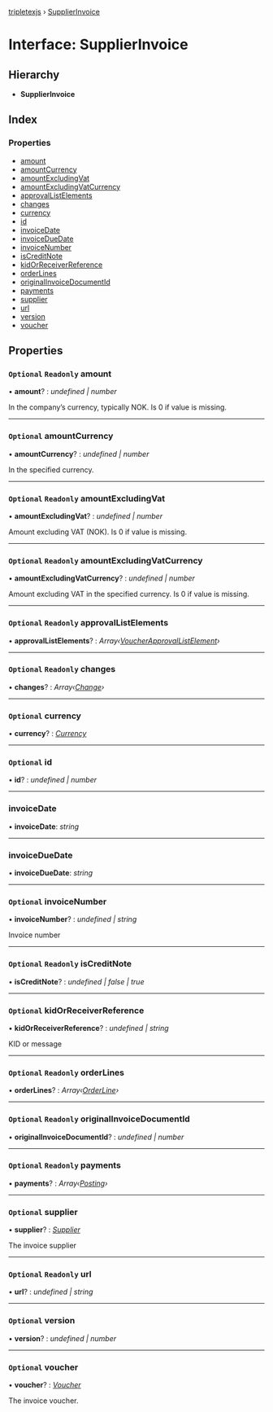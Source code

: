 [tripletexjs](../README.md) › [SupplierInvoice](supplierinvoice.md)

# Interface: SupplierInvoice

## Hierarchy

* **SupplierInvoice**

## Index

### Properties

* [amount](supplierinvoice.md#optional-readonly-amount)
* [amountCurrency](supplierinvoice.md#optional-amountcurrency)
* [amountExcludingVat](supplierinvoice.md#optional-readonly-amountexcludingvat)
* [amountExcludingVatCurrency](supplierinvoice.md#optional-readonly-amountexcludingvatcurrency)
* [approvalListElements](supplierinvoice.md#optional-readonly-approvallistelements)
* [changes](supplierinvoice.md#optional-readonly-changes)
* [currency](supplierinvoice.md#optional-currency)
* [id](supplierinvoice.md#optional-id)
* [invoiceDate](supplierinvoice.md#invoicedate)
* [invoiceDueDate](supplierinvoice.md#invoiceduedate)
* [invoiceNumber](supplierinvoice.md#optional-invoicenumber)
* [isCreditNote](supplierinvoice.md#optional-readonly-iscreditnote)
* [kidOrReceiverReference](supplierinvoice.md#optional-kidorreceiverreference)
* [orderLines](supplierinvoice.md#optional-readonly-orderlines)
* [originalInvoiceDocumentId](supplierinvoice.md#optional-readonly-originalinvoicedocumentid)
* [payments](supplierinvoice.md#optional-readonly-payments)
* [supplier](supplierinvoice.md#optional-supplier)
* [url](supplierinvoice.md#optional-readonly-url)
* [version](supplierinvoice.md#optional-version)
* [voucher](supplierinvoice.md#optional-voucher)

## Properties

### `Optional` `Readonly` amount

• **amount**? : *undefined | number*

In the company’s currency, typically NOK. Is 0 if value is missing.

___

### `Optional` amountCurrency

• **amountCurrency**? : *undefined | number*

In the specified currency.

___

### `Optional` `Readonly` amountExcludingVat

• **amountExcludingVat**? : *undefined | number*

Amount excluding VAT (NOK). Is 0 if value is missing.

___

### `Optional` `Readonly` amountExcludingVatCurrency

• **amountExcludingVatCurrency**? : *undefined | number*

Amount excluding VAT in the specified currency. Is 0 if value is missing.

___

### `Optional` `Readonly` approvalListElements

• **approvalListElements**? : *Array‹[VoucherApprovalListElement](voucherapprovallistelement.md)›*

___

### `Optional` `Readonly` changes

• **changes**? : *Array‹[Change](../modules/change.md)›*

___

### `Optional` currency

• **currency**? : *[Currency](currency.md)*

___

### `Optional` id

• **id**? : *undefined | number*

___

###  invoiceDate

• **invoiceDate**: *string*

___

###  invoiceDueDate

• **invoiceDueDate**: *string*

___

### `Optional` invoiceNumber

• **invoiceNumber**? : *undefined | string*

Invoice number

___

### `Optional` `Readonly` isCreditNote

• **isCreditNote**? : *undefined | false | true*

___

### `Optional` kidOrReceiverReference

• **kidOrReceiverReference**? : *undefined | string*

KID or message

___

### `Optional` `Readonly` orderLines

• **orderLines**? : *Array‹[OrderLine](orderline.md)›*

___

### `Optional` `Readonly` originalInvoiceDocumentId

• **originalInvoiceDocumentId**? : *undefined | number*

___

### `Optional` `Readonly` payments

• **payments**? : *Array‹[Posting](posting.md)›*

___

### `Optional` supplier

• **supplier**? : *[Supplier](supplier.md)*

The invoice supplier

___

### `Optional` `Readonly` url

• **url**? : *undefined | string*

___

### `Optional` version

• **version**? : *undefined | number*

___

### `Optional` voucher

• **voucher**? : *[Voucher](voucher.md)*

The invoice voucher.
